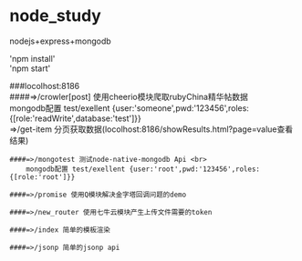 # node_study
nodejs+express+mongodb

 'npm install' <br> 
 'npm start'

###locolhost:8186 <br>
	####=>/crowler[post] 使用cheerio模块爬取rubyChina精华帖数据 <br> 
		mongodb配置 test/exellent {user:'someone',pwd:'123456',roles:{[role:'readWrite',database:'test']}} <br> 
		=>/get-item 分页获取数据(locolhost:8186/showResults.html?page=value查看结果)
	
	####=>/mongotest 测试node-native-mongodb Api <br> 
		mongodb配置 test/exellent {user:'root',pwd:'123456',roles:{[role:'root']}}

	####=>/promise 使用Q模块解决金字塔回调问题的demo 

	####=>/new_router 使用七牛云模块产生上传文件需要的token

	####=>/index 简单的模板渲染

	####=>/jsonp 简单的jsonp api
